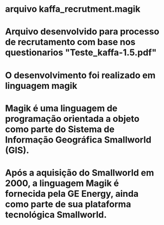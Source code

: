 # arquivo kaffa_recrutment.magik
# Arquivo desenvolvido para processo de recrutamento com base nos questionarios "Teste_kaffa-1.5.pdf"
# O desenvolvimento foi realizado em linguagem magik 

# Magik é uma linguagem de programação orientada a objeto como parte do Sistema de Informação Geográfica Smallworld (GIS). 
# Após a aquisição do Smallworld em 2000, a linguagem Magik é fornecida pela GE Energy, ainda como parte de sua plataforma tecnológica Smallworld.
